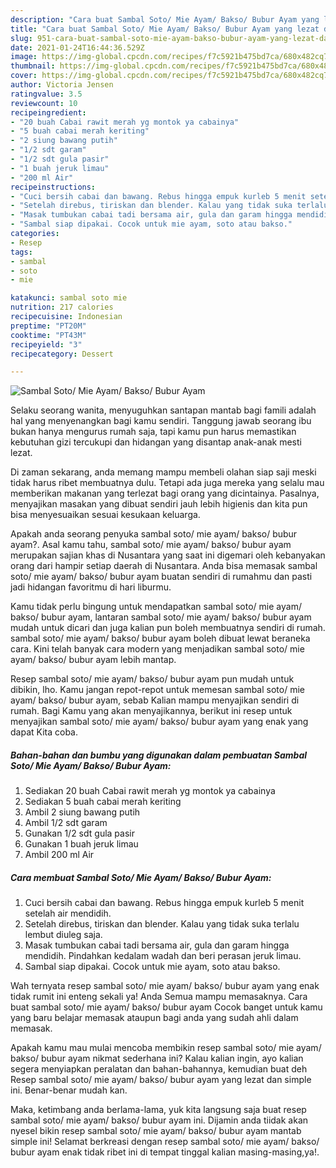 ```yaml
---
description: "Cara buat Sambal Soto/ Mie Ayam/ Bakso/ Bubur Ayam yang lezat dan Mudah Dibuat"
title: "Cara buat Sambal Soto/ Mie Ayam/ Bakso/ Bubur Ayam yang lezat dan Mudah Dibuat"
slug: 951-cara-buat-sambal-soto-mie-ayam-bakso-bubur-ayam-yang-lezat-dan-mudah-dibuat
date: 2021-01-24T16:44:36.529Z
image: https://img-global.cpcdn.com/recipes/f7c5921b475bd7ca/680x482cq70/sambal-soto-mie-ayam-bakso-bubur-ayam-foto-resep-utama.jpg
thumbnail: https://img-global.cpcdn.com/recipes/f7c5921b475bd7ca/680x482cq70/sambal-soto-mie-ayam-bakso-bubur-ayam-foto-resep-utama.jpg
cover: https://img-global.cpcdn.com/recipes/f7c5921b475bd7ca/680x482cq70/sambal-soto-mie-ayam-bakso-bubur-ayam-foto-resep-utama.jpg
author: Victoria Jensen
ratingvalue: 3.5
reviewcount: 10
recipeingredient:
- "20 buah Cabai rawit merah yg montok ya cabainya"
- "5 buah cabai merah keriting"
- "2 siung bawang putih"
- "1/2 sdt garam"
- "1/2 sdt gula pasir"
- "1 buah jeruk limau"
- "200 ml Air"
recipeinstructions:
- "Cuci bersih cabai dan bawang. Rebus hingga empuk kurleb 5 menit setelah air mendidih."
- "Setelah direbus, tiriskan dan blender. Kalau yang tidak suka terlalu lembut diuleg saja."
- "Masak tumbukan cabai tadi bersama air, gula dan garam hingga mendidih. Pindahkan kedalam wadah dan beri perasan jeruk limau."
- "Sambal siap dipakai. Cocok untuk mie ayam, soto atau bakso."
categories:
- Resep
tags:
- sambal
- soto
- mie

katakunci: sambal soto mie 
nutrition: 217 calories
recipecuisine: Indonesian
preptime: "PT20M"
cooktime: "PT43M"
recipeyield: "3"
recipecategory: Dessert

---
```



![Sambal Soto/ Mie Ayam/ Bakso/ Bubur Ayam](https://img-global.cpcdn.com/recipes/f7c5921b475bd7ca/680x482cq70/sambal-soto-mie-ayam-bakso-bubur-ayam-foto-resep-utama.jpg)

Selaku seorang wanita, menyuguhkan santapan mantab bagi famili adalah hal yang menyenangkan bagi kamu sendiri. Tanggung jawab seorang ibu bukan hanya mengurus rumah saja, tapi kamu pun harus memastikan kebutuhan gizi tercukupi dan hidangan yang disantap anak-anak mesti lezat.

Di zaman  sekarang, anda memang mampu membeli olahan siap saji meski tidak harus ribet membuatnya dulu. Tetapi ada juga mereka yang selalu mau memberikan makanan yang terlezat bagi orang yang dicintainya. Pasalnya, menyajikan masakan yang dibuat sendiri jauh lebih higienis dan kita pun bisa menyesuaikan sesuai kesukaan keluarga. 



Apakah anda seorang penyuka sambal soto/ mie ayam/ bakso/ bubur ayam?. Asal kamu tahu, sambal soto/ mie ayam/ bakso/ bubur ayam merupakan sajian khas di Nusantara yang saat ini digemari oleh kebanyakan orang dari hampir setiap daerah di Nusantara. Anda bisa memasak sambal soto/ mie ayam/ bakso/ bubur ayam buatan sendiri di rumahmu dan pasti jadi hidangan favoritmu di hari liburmu.

Kamu tidak perlu bingung untuk mendapatkan sambal soto/ mie ayam/ bakso/ bubur ayam, lantaran sambal soto/ mie ayam/ bakso/ bubur ayam mudah untuk dicari dan juga kalian pun boleh membuatnya sendiri di rumah. sambal soto/ mie ayam/ bakso/ bubur ayam boleh dibuat lewat beraneka cara. Kini telah banyak cara modern yang menjadikan sambal soto/ mie ayam/ bakso/ bubur ayam lebih mantap.

Resep sambal soto/ mie ayam/ bakso/ bubur ayam pun mudah untuk dibikin, lho. Kamu jangan repot-repot untuk memesan sambal soto/ mie ayam/ bakso/ bubur ayam, sebab Kalian mampu menyajikan sendiri di rumah. Bagi Kamu yang akan menyajikannya, berikut ini resep untuk menyajikan sambal soto/ mie ayam/ bakso/ bubur ayam yang enak yang dapat Kita coba.

<!--inarticleads1-->

##### Bahan-bahan dan bumbu yang digunakan dalam pembuatan Sambal Soto/ Mie Ayam/ Bakso/ Bubur Ayam:

1. Sediakan 20 buah Cabai rawit merah yg montok ya cabainya
1. Sediakan 5 buah cabai merah keriting
1. Ambil 2 siung bawang putih
1. Ambil 1/2 sdt garam
1. Gunakan 1/2 sdt gula pasir
1. Gunakan 1 buah jeruk limau
1. Ambil 200 ml Air




<!--inarticleads2-->

##### Cara membuat Sambal Soto/ Mie Ayam/ Bakso/ Bubur Ayam:

1. Cuci bersih cabai dan bawang. Rebus hingga empuk kurleb 5 menit setelah air mendidih.
1. Setelah direbus, tiriskan dan blender. Kalau yang tidak suka terlalu lembut diuleg saja.
1. Masak tumbukan cabai tadi bersama air, gula dan garam hingga mendidih. Pindahkan kedalam wadah dan beri perasan jeruk limau.
1. Sambal siap dipakai. Cocok untuk mie ayam, soto atau bakso.




Wah ternyata resep sambal soto/ mie ayam/ bakso/ bubur ayam yang enak tidak rumit ini enteng sekali ya! Anda Semua mampu memasaknya. Cara buat sambal soto/ mie ayam/ bakso/ bubur ayam Cocok banget untuk kamu yang baru belajar memasak ataupun bagi anda yang sudah ahli dalam memasak.

Apakah kamu mau mulai mencoba membikin resep sambal soto/ mie ayam/ bakso/ bubur ayam nikmat sederhana ini? Kalau kalian ingin, ayo kalian segera menyiapkan peralatan dan bahan-bahannya, kemudian buat deh Resep sambal soto/ mie ayam/ bakso/ bubur ayam yang lezat dan simple ini. Benar-benar mudah kan. 

Maka, ketimbang anda berlama-lama, yuk kita langsung saja buat resep sambal soto/ mie ayam/ bakso/ bubur ayam ini. Dijamin anda tiidak akan nyesel bikin resep sambal soto/ mie ayam/ bakso/ bubur ayam mantab simple ini! Selamat berkreasi dengan resep sambal soto/ mie ayam/ bakso/ bubur ayam enak tidak ribet ini di tempat tinggal kalian masing-masing,ya!.

